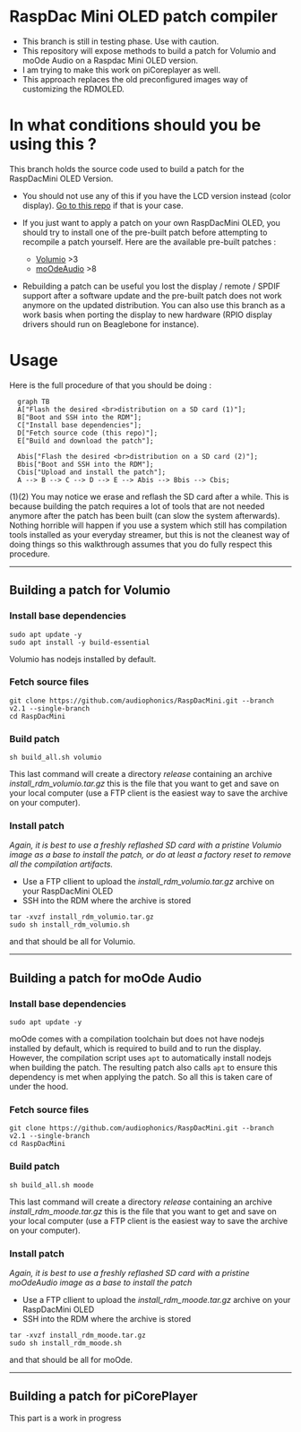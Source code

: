 # RaspDac Mini OLED patch compiler

- This branch is still in testing phase. Use with caution.
- This repository will expose methods to build a patch for Volumio and moOde Audio on a Raspdac Mini OLED version. 
- I am trying to make this work on piCoreplayer as well.
- This approach replaces the old preconfigured images way of customizing the RDMOLED.

# In what conditions should you be using this ?
This branch holds the source code used to build a patch for the RaspDacMini OLED Version. 
- You should not use any of this if you have the LCD version instead (color display). [Go to this repo](https://github.com/audiophonics/RaspDacMinilcd) if that is your case.

- If you just want to apply a patch on your own RaspDacMini OLED, you should try to install one of the pre-built patch before attempting to recompile a patch yourself. Here are the available pre-built patches : 
    - [Volumio](https://github.com/audiophonics/RaspDacMini/tree/volumio) >3
    - [moOdeAudio](https://github.com/audiophonics/RaspDacMini/tree/moode) >8
- Rebuilding a patch can be useful you lost the display / remote / SPDIF support after a software update and the pre-built patch does not work anymore on the updated distribution. 
You can also use this branch as a work basis when porting the display to new hardware (RPIO display drivers should run on Beaglebone for instance).

# Usage
Here is the full procedure of that you should be doing : 
```mermaid 
  graph TB
  A["Flash the desired <br>distribution on a SD card (1)"];
  B["Boot and SSH into the RDM"];
  C["Install base dependencies"];
  D["Fetch source code (this repo)"];
  E["Build and download the patch"];
  
  Abis["Flash the desired <br>distribution on a SD card (2)"];
  Bbis["Boot and SSH into the RDM"];
  Cbis["Upload and install the patch"];
  A --> B --> C --> D --> E --> Abis --> Bbis --> Cbis;
``` 
(1)(2) You may notice we erase and reflash the SD card after a while. This is because building the patch requires a lot of tools that are not needed anymore after the patch has been built (can slow the system afterwards). Nothing horrible will happen if you use a system which still has compilation tools installed as your everyday streamer, but this is not the cleanest way of doing things so this walkthrough assumes that you do fully respect this procedure.

---

## Building a patch for Volumio
### Install base dependencies
```
sudo apt update -y 
sudo apt install -y build-essential
``` 
Volumio has nodejs installed by default.

### Fetch source files
```
git clone https://github.com/audiophonics/RaspDacMini.git --branch v2.1 --single-branch
cd RaspDacMini
```

### Build patch
```
sh build_all.sh volumio
```
This last command will create a directory *release* containing an archive *install_rdm_volumio.tar.gz* this is the file that you want to get and save on your local computer (use a FTP client is the easiest way to save the archive on your computer).

### Install patch 
*Again, it is best to use a freshly reflashed SD card with a pristine Volumio image as a base to install the patch, or do at least a factory reset to remove all the compilation artifacts.* 

- Use a FTP cllient to upload the *install_rdm_volumio.tar.gz* archive on your RaspDacMini OLED
- SSH into the RDM where the archive is stored 

```
tar -xvzf install_rdm_volumio.tar.gz
sudo sh install_rdm_volumio.sh
```
and that should be all for Volumio.

---

## Building a patch for moOde Audio
### Install base dependencies
```
sudo apt update -y 
``` 
moOde comes with a compilation toolchain but does not have nodejs installed by default, which is required to build and to run the display. However, the compilation script uses ```apt``` to automatically install nodejs when building the patch. The resulting patch also calls ```apt``` to ensure this dependency is met when applying the patch. So all this is taken care of under the hood.


### Fetch source files
```
git clone https://github.com/audiophonics/RaspDacMini.git --branch v2.1 --single-branch
cd RaspDacMini
```

### Build patch
```
sh build_all.sh moode
```
This last command will create a directory *release* containing an archive *install_rdm_moode.tar.gz* this is the file that you want to get and save on your local computer (use a FTP client is the easiest way to save the archive on your computer).

### Install patch 
*Again, it is best to use a freshly reflashed SD card with a pristine moOdeAudio image as a base to install the patch* 

- Use a FTP cllient to upload the *install_rdm_moode.tar.gz* archive on your RaspDacMini OLED
- SSH into the RDM where the archive is stored 

```
tar -xvzf install_rdm_moode.tar.gz
sudo sh install_rdm_moode.sh
```
and that should be all for moOde.


---

## Building a patch for piCorePlayer
This part is a work in progress
